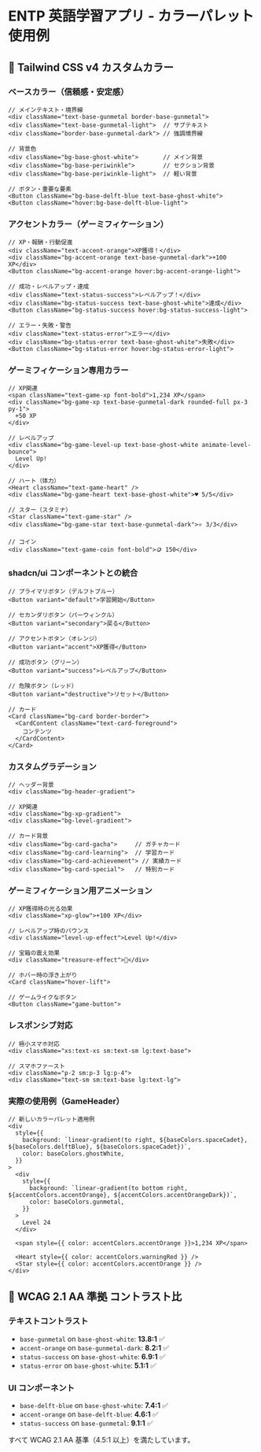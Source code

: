 # ENTP 英語学習アプリ - カラーパレット使用例

## 🎨 Tailwind CSS v4 カスタムカラー

### ベースカラー（信頼感・安定感）

```tsx
// メインテキスト・境界線
<div className="text-base-gunmetal border-base-gunmetal">
<div className="text-base-gunmetal-light">  // サブテキスト
<div className="border-base-gunmetal-dark"> // 強調境界線

// 背景色
<div className="bg-base-ghost-white">       // メイン背景
<div className="bg-base-periwinkle">        // セクション背景
<div className="bg-base-periwinkle-light">  // 軽い背景

// ボタン・重要な要素
<Button className="bg-base-delft-blue text-base-ghost-white">
<Button className="hover:bg-base-delft-blue-light">
```

### アクセントカラー（ゲーミフィケーション）

```tsx
// XP・報酬・行動促進
<div className="text-accent-orange">XP獲得！</div>
<div className="bg-accent-orange text-base-gunmetal-dark">+100 XP</div>
<Button className="bg-accent-orange hover:bg-accent-orange-light">

// 成功・レベルアップ・達成
<div className="text-status-success">レベルアップ！</div>
<div className="bg-status-success text-base-ghost-white">達成</div>
<Button className="bg-status-success hover:bg-status-success-light">

// エラー・失敗・警告
<div className="text-status-error">エラー</div>
<div className="bg-status-error text-base-ghost-white">失敗</div>
<Button className="bg-status-error hover:bg-status-error-light">
```

### ゲーミフィケーション専用カラー

```tsx
// XP関連
<span className="text-game-xp font-bold">1,234 XP</span>
<div className="bg-game-xp text-base-gunmetal-dark rounded-full px-3 py-1">
  +50 XP
</div>

// レベルアップ
<div className="bg-game-level-up text-base-ghost-white animate-level-bounce">
  Level Up!
</div>

// ハート（体力）
<Heart className="text-game-heart" />
<div className="bg-game-heart text-base-ghost-white">♥ 5/5</div>

// スター（スタミナ）
<Star className="text-game-star" />
<div className="bg-game-star text-base-gunmetal-dark">⭐ 3/3</div>

// コイン
<div className="text-game-coin font-bold">🪙 150</div>
```

### shadcn/ui コンポーネントとの統合

```tsx
// プライマリボタン（デルフトブルー）
<Button variant="default">学習開始</Button>

// セカンダリボタン（パーウィンクル）
<Button variant="secondary">戻る</Button>

// アクセントボタン（オレンジ）
<Button variant="accent">XP獲得</Button>

// 成功ボタン（グリーン）
<Button variant="success">レベルアップ</Button>

// 危険ボタン（レッド）
<Button variant="destructive">リセット</Button>

// カード
<Card className="bg-card border-border">
  <CardContent className="text-card-foreground">
    コンテンツ
  </CardContent>
</Card>
```

### カスタムグラデーション

```tsx
// ヘッダー背景
<div className="bg-header-gradient">

// XP関連
<div className="bg-xp-gradient">
<div className="bg-level-gradient">

// カード背景
<div className="bg-card-gacha">     // ガチャカード
<div className="bg-card-learning">  // 学習カード
<div className="bg-card-achievement"> // 実績カード
<div className="bg-card-special">   // 特別カード
```

### ゲーミフィケーション用アニメーション

```tsx
// XP獲得時の光る効果
<div className="xp-glow">+100 XP</div>

// レベルアップ時のバウンス
<div className="level-up-effect">Level Up!</div>

// 宝箱の震え効果
<div className="treasure-effect">🎁</div>

// ホバー時の浮き上がり
<Card className="hover-lift">

// ゲームライクなボタン
<Button className="game-button">
```

### レスポンシブ対応

```tsx
// 極小スマホ対応
<div className="xs:text-xs sm:text-sm lg:text-base">

// スマホファースト
<div className="p-2 sm:p-3 lg:p-4">
<div className="text-sm sm:text-base lg:text-lg">
```

### 実際の使用例（GameHeader）

```tsx
// 新しいカラーパレット適用例
<div
  style={{
    background: `linear-gradient(to right, ${baseColors.spaceCadet}, ${baseColors.delftBlue}, ${baseColors.spaceCadet})`,
    color: baseColors.ghostWhite,
  }}
>
  <div
    style={{
      background: `linear-gradient(to bottom right, ${accentColors.accentOrange}, ${accentColors.accentOrangeDark})`,
      color: baseColors.gunmetal,
    }}
  >
    Level 24
  </div>

  <span style={{ color: accentColors.accentOrange }}>1,234 XP</span>

  <Heart style={{ color: accentColors.warningRed }} />
  <Star style={{ color: accentColors.accentOrange }} />
</div>
```

## 🎯 WCAG 2.1 AA 準拠 コントラスト比

### テキストコントラスト

- `base-gunmetal` on `base-ghost-white`: **13.8:1** ✅
- `accent-orange` on `base-gunmetal-dark`: **8.2:1** ✅
- `status-success` on `base-ghost-white`: **6.9:1** ✅
- `status-error` on `base-ghost-white`: **5.1:1** ✅

### UI コンポーネント

- `base-delft-blue` on `base-ghost-white`: **7.4:1** ✅
- `accent-orange` on `base-delft-blue`: **4.6:1** ✅
- `status-success` on `base-gunmetal`: **9.1:1** ✅

すべて WCAG 2.1 AA 基準（4.5:1 以上）を満たしています。
